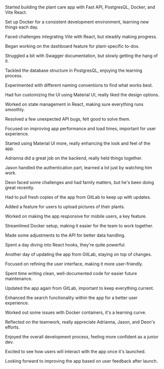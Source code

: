 Started building the plant care app with Fast API, PostgresQL, Docker, and Vite React.

Set up Docker for a consistent development environment, learning new things each day.

Faced challenges integrating Vite with React, but steadily making progress.

Began working on the dashboard feature for plant-specific to-dos.

Struggled a bit with Swagger documentation, but slowly getting the hang of it.

Tackled the database structure in PostgresQL, enjoying the learning process.

Experimented with different naming conventions to find what works best.

Had fun customizing the UI using Material UI, really liked the design options.

Worked on state management in React, making sure everything runs smoothly.

Resolved a few unexpected API bugs, felt good to solve them.

Focused on improving app performance and load times, important for user experience.

Started using Material UI more, really enhancing the look and feel of the app.

Adrianna did a great job on the backend, really held things together.

Jason handled the authentication part, learned a lot just by watching him work.

Deon faced some challenges and had family matters, but he's been doing great recently.

Had to pull fresh copies of the app from GitLab to keep up with updates.

Added a feature for users to upload pictures of their plants.

Worked on making the app responsive for mobile users, a key feature.

Streamlined Docker setup, making it easier for the team to work together.

Made some adjustments to the API for better data handling.

Spent a day diving into React hooks, they're quite powerful.

Another day of updating the app from GitLab, staying on top of changes.

Focused on refining the user interface, making it more user-friendly.

Spent time writing clean, well-documented code for easier future maintenance.

Updated the app again from GitLab, important to keep everything current.

Enhanced the search functionality within the app for a better user experience.

Worked out some issues with Docker containers, it's a learning curve.

Reflected on the teamwork, really appreciate Adrianna, Jason, and Deon's efforts.

Enjoyed the overall development process, feeling more confident as a junior dev.

Excited to see how users will interact with the app once it's launched.

Looking forward to improving the app based on user feedback after launch.